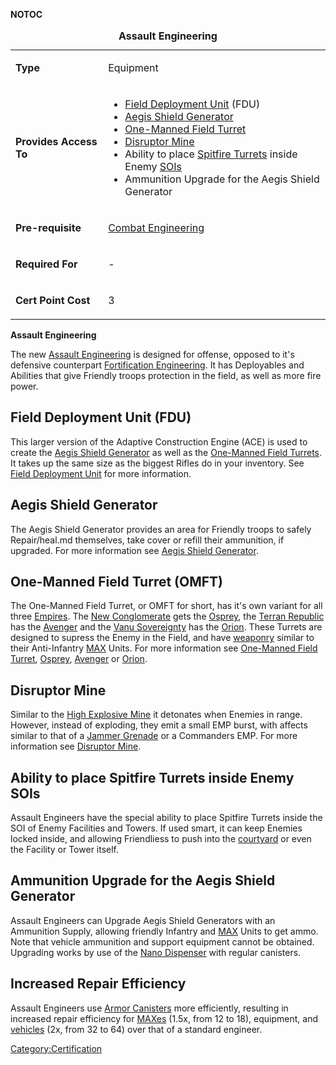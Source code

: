 **NOTOC**

<table>
<caption><strong>Assault Engineering</strong></caption>
<tbody>
<tr class="odd">
<td><p><strong>Type</strong></p></td>
<td><p>Equipment</p></td>
</tr>
<tr class="even">
<td><p><strong>Provides Access To</strong></p></td>
<td><ul>
<li><a href="Field_Deployment_Unit" title="wikilink">Field Deployment Unit</a> (FDU)</li>
<li><a href="Aegis_Shield_Generator" title="wikilink">Aegis Shield Generator</a></li>
<li><a href="One-Manned_Field_Turret" title="wikilink">One-Manned Field Turret</a></li>
<li><a href="Disruptor_Mine" title="wikilink">Disruptor Mine</a></li>
<li>Ability to place <a href="ACE#Spitfire_Turret" title="wikilink">Spitfire Turrets</a> inside Enemy <a href="SOI" title="wikilink">SOIs</a></li>
<li>Ammunition Upgrade for the Aegis Shield Generator</li>
</ul></td>
</tr>
<tr class="odd">
<td><p><strong>Pre-requisite</strong></p></td>
<td><p><a href="Combat_Engineering" title="wikilink">Combat Engineering</a></p></td>
</tr>
<tr class="even">
<td><p><strong>Required For</strong></p></td>
<td><p>-</p></td>
</tr>
<tr class="odd">
<td><p><strong>Cert Point Cost</strong></p></td>
<td><p>3</p></td>
</tr>
</tbody>
</table>

**Assault Engineering**

The new [Assault Engineering](Assault_Engineering.md "wikilink") is
designed for offense, opposed to it's defensive counterpart
[Fortification Engineering](Fortification_Engineering.md "wikilink"). It
has Deployables and Abilities that give Friendly troops protection in
the field, as well as more fire power.

## Field Deployment Unit (FDU)

This larger version of the Adaptive Construction Engine (ACE) is used to
create the [Aegis Shield Generator](Aegis_Shield_Generator.md "wikilink")
as well as the [One-Manned Field
Turrets](One-Manned_Field_Turret.md "wikilink"). It takes up the same size
as the biggest Rifles do in your inventory. See [Field Deployment
Unit](Field_Deployment_Unit.md "wikilink") for more information.

## Aegis Shield Generator

The Aegis Shield Generator provides an area for Friendly troops to
safely Repair/heal.md themselves, take cover or refill their ammunition, if
upgraded. For more information see [Aegis Shield
Generator](Aegis_Shield_Generator.md "wikilink").

## One-Manned Field Turret (OMFT)

The One-Manned Field Turret, or OMFT for short, has it's own variant for
all three [Empires](Empire.md "wikilink"). The [New
Conglomerate](New_Conglomerate.md "wikilink") gets the
[Osprey](Osprey.md "wikilink"), the [Terran
Republic](Terran_Republic.md "wikilink") has the
[Avenger](Avenger.md "wikilink") and the [Vanu
Sovereignty](Vanu_Sovereignty.md "wikilink") has the
[Orion](Orion.md "wikilink"). These Turrets are designed to supress the
Enemy in the Field, and have [weaponry](weapon.md "wikilink") similar to
their Anti-Infantry [MAX](MAX.md "wikilink") Units. For more information
see [One-Manned Field Turret](One-Manned_Field_Turret.md "wikilink"),
[Osprey](Osprey.md "wikilink"), [Avenger](Avenger.md "wikilink") or
[Orion](Orion.md "wikilink").

## Disruptor Mine

Similar to the [High Explosive Mine](ACE.md#High_Explosive_Mine "wikilink")
it detonates when Enemies in range. However, instead of exploding, they
emit a small EMP burst, with affects similar to that of a [Jammer
Grenade](Jammer_Grenade.md "wikilink") or a Commanders EMP. For more
information see [Disruptor Mine](Disruptor_Mine.md "wikilink").

## Ability to place Spitfire Turrets inside Enemy SOIs

Assault Engineers have the special ability to place Spitfire Turrets
inside the SOI of Enemy Facilities and Towers. If used smart, it can
keep Enemies locked inside, and allowing Friendliess to push into the
[courtyard](courtyard.md "wikilink") or even the Facility or Tower itself.

## Ammunition Upgrade for the Aegis Shield Generator

Assault Engineers can Upgrade Aegis Shield Generators with an Ammunition
Supply, allowing friendly Infantry and [MAX](MAX.md "wikilink") Units to
get ammo. Note that vehicle ammunition and support equipment cannot be
obtained. Upgrading works by use of the [Nano
Dispenser](Nano_Dispenser.md "wikilink") with regular canisters.

## Increased Repair Efficiency

Assault Engineers use [Armor Canisters](Armor_Canister.md "wikilink") more
efficiently, resulting in increased repair efficiency for
[MAXes](MAX.md "wikilink") (1.5x, from 12 to 18), equipment, and
[vehicles](vehicles.md "wikilink") (2x, from 32 to 64) over that of a
standard engineer.

[Category:Certification](Category:Certification.md "wikilink")
